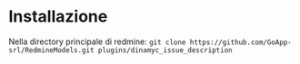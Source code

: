 # Installazione

Nella directory principale di redmine: 
`git clone https://github.com/GoApp-srl/RedmineModels.git plugins/dinamyc_issue_description`